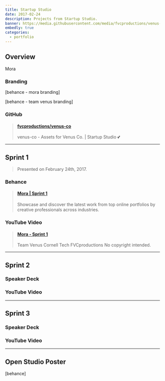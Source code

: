 ```yaml
---
title: Startup Studio
date: 2017-02-24
description: Projects from Startup Studio.
banner: https://media.githubusercontent.com/media/fvcproductions/venus-co/assets/images/logos/mora/type.png
embedly: true
categories:
  - portfolio
---
```


## Overview

Mora

### Branding

[behance - mora branding]

[behance - team venus branding]

### GitHub

<blockquote class="embedly-card"><h4><a href="https://github.com/fvcproductions/venus-co">fvcproductions/venus-co</a></h4><p>venus-co - Assets for Venus Co. | Startup Studio 💕</p></blockquote>

---

## Sprint 1

> Presented on February 24th, 2017.

### Behance

<blockquote class="embedly-card"><h4><a href="https://www.behance.net/gallery/49477703/Mora-Sprint-1">Mora | Sprint 1</a></h4><p>Showcase and discover the latest work from top online portfolios by creative professionals across industries.</p></blockquote>

### YouTube Video

<blockquote class="embedly-card"><h4><a href="https://www.youtube.com/watch?v=zdXsn-vM1tQ">Mora - Sprint 1</a></h4><p>Team Venus Cornell Tech FVCproductions No copyright intended.</p></blockquote>

---

## Sprint 2

### Speaker Deck

### YouTube Video

---

## Sprint 3

### Speaker Deck

### YouTube Video

---

## Open Studio Poster

[behance]
